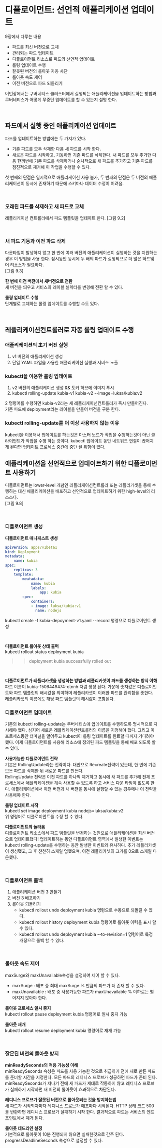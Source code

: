 # 디플로이먼트: 선언적 애플리케이션 업데이트

9장에서 다루는 내용
- 파드를 최신 버전으로 교체
- 관리되는 파드 업데이트
- 디플로이먼트 리소스로 파드의 선언적 업데이트
- 롤링 업데이트 수행
- 잘못된 버전의 롤아웃 자동 차단
- 롤아웃 속도 제어
- 이전 버전으로 파드 되돌리기

이번장에서는 쿠버네티스 클러스터에서 실행되는 애플리케이션을 업데이트하는 방법과 쿠버네티스가 어떻게 무중단 업데이트를 할 수 있는지 설명 한다.

<br>

## 파드에서 실행 중인 애플리케이션 업데이트
파드를 업데이트하는 방법에는 두 가지가 있다.
- 기존 파드를 모두 삭제한 다음 새 파드를 시작 한다.
- 새로운 파드를 시작하고, 기동하면 기존 파드를 삭제한다. 새 파드를 모두 추가한 다음 한꺼번에 기존 파드를 삭제하거나 순차적으로 새 파드를 추가하고 기존 파드를 점진적으로 제거해 이 작업을 수행할 수 있다.

첫 번째의 단점은 일시적으로 애플리케이션 사용 불가, 두 번째의 단점은 두 버전의 애플리케이션이 동시에 존재하기 때문에 스키마나 데이터 수정이 어려움.

<br>

### 오래된 파드를 삭제하고 새 파드로 교체
레플리케이션 컨트롤러에서 파드 템플릿을 업데이트 한다.
[그림 9.2]

<br>

### 새 파드 기동과 이전 파드 삭제
다운타임이 발생하지 않고 한 번에 여러 버전의 애플리케이션이 실행하는 것을 지원하는 경우 이 방법을 사용 한다. 잠시동안 동시에 두 배의 파드가 실행되므로 더 많은 하드웨어 리소스가 필요하다. <br>
[그림 9.3]

**한 번에 이전 버전에서 새버전으로 전환**<br>
새 버전을 띄우고 서비스의 레이블 셀렉터를 변경해 전환 할 수 있다.

**롤링 업데이트 수행**<br>
단계별로 교체하는 롤링 업데이트를 수행할 수도 있다.

<br>

## 레플리케이션컨트롤러로 자동 롤링 업데이트 수행

### 애플리케이션의 초기 버전 실행
1. v1 버전의 애플리케이션 생성
2. 단일 YAML 파일을 사용한 애플리케이션 실행과 서비스 노출

### kubectl을 이용한 롤링 업데이트
1. v2 버전의 애플리케이션 생성 && 도커 허브에 이미지 푸시
2. kubectl rolling-update kubia-v1 kubia-v2 --image=luksa/kubia:v2

2 명령어를 수행하면 kubia-v2라는 새 레플리케이션컨트롤러가 즉시 만들어진다.<br>
기존 파드에 deployment라는 레이블을 만들어 버전을 구분 한다.

### kubectl rolling-update를 더 이상 사용하지 않는 이유
kubectl을 이용해서 업데이트를 하는것은 마스터 노드가 작업을 수행하는것이 아닌 클라이언트가 작업을 수행 하는 것이다. kubectl 업데이트 동안 네트워크 연결이 끊어지게 된다면 업데이트 프로세스 중간에 중단 될 위험이 있다.

## 애플리케이션을 선언적으로 업데이트하기 위한 디플로이먼트 사용하기
디플로이먼트는 lower-level 개념인 레플리케이션컨트롤러 또는 레플리카셋을 통해 수행하는 대신 애플리케이션을 배포하고 선언적으로 업데이트하기 위한 high-level의 리소스다.<br>
[그림 9.8]

<br>

### 디플로이먼트 생성
**디플로이먼트 매니페스트 생성**<br>
```YAML
apiVersion: apps/v1beta1
kind: Deployment
metadata:
    name: kubia
spec:
    replicas: 3
    template:
        meatadata:
            name: kubia
            labels:
                app: kubia
        spec:
            containers:
            - image: luksa/kubia:v1
              name: nodejs
```

kubectl create -f kubia-depoyment-v1.yaml --record 명령으로 디플로이먼트 생성

<br>

**디플로이먼트 롤아웃 상태 출력**<br>
kubectl rollout status deployment kubia
>> deployment kubia successfully rolled out

<br>

**디플로이먼트가 레플리카셋을 생성하는 방법과 레플리카셋이 파드를 생성하는 방식 이해**<br>
파드 이름이 kubia-1506449474-otnnh 처럼 생성 된다. 가운데 숫자값은 디플로이먼트와 파드 템플릿의 해시값을 의미하며 레플리카셋이 이러한 파드를 관리함을 뜻한다. 레플리카셋의 이름에도 해당 파드 템플릿의 해시값이 포함된다.

### 디플로이먼트 업데이트
기존의 kubectl rolling-update는 쿠버네티스에 업데이트를 수행하도록 명시적으로 지시해야 했다. 심지어 새로운 레플리케이션컨트롤러의 이름을 지정해야 했다. 그리고 이 프로세스동안 터미널을 열어두고 kubectl이 롤링 업데이트를 완료할 때까지 기다려야 했다. 이제 디플로이먼트를 사용해 리소스에 정의된 파드 템플릿을 통해 배포 되도록 할 수 있다.

**사용가능한 디플로이먼트 전략**<br>
기본은 RollingUpdate라는 전략이다. 대안으로 Recreate전략이 있는데, 한 번에 기존 모든 파드를 삭제한 뒤 새로운 파드를 만든다. <br>
RollingUpdate 전략은 이전 파드를 하나씩 제거하고 동시에 새 파드를 추가해 전체 프로세스에서 애플리케이션을 계속 사용할 수 있도록 하고 서비스 다운 타임이 없도록 한다. 애플리케이션에서 이전 버전과 새 버전을 동시에 실행할 수 있는 경우메나 이 전략을 사용해야 한다.

**롤링 업데이트 시작**<br>
kubectl set image deployment kubia nodejs=luksa/kubia:v2 <br>
위 명령어로 디플로이먼트를 수정 할 수 있다.<br>

**디플로이먼트의 놀라옴**<br>
디플로이먼트 리소스에서 파드 템플릿을 변경하는 것만으로 애플리케이션을 최신 버전으로 업데이트했다!
업데이트하는 동안 디플로이먼트 영역에서 발생한 이벤트는 kubectl rolling-update를 수행하는 동안 발생한 이벤트와 유사하다. 추가 레플리카셋이 생성됐고, 그 후 천천히 스케일 업했으며, 이전 레플리카셋의 크기를 0으로 스케일 다운했다.

<br>

### 디플로이먼트 롤백
1. 애플리케이션 버전 3 만들기
2. 버전 3 배포하기
3. 롤아웃 되돌리기
    - kubectl rollout undo deployment kubia 명령으로 수동으로 되돌릴 수 있다.
    - kubectl rollout history deployment kubia 명령어로 롤아웃 이력을 표시 할 수 있다.
    - kubectl rollout undo deployment kubia --to-revision=1 명령어로 특정 개정으로 롤백 할 수 있다.

<br>

### 롤아웃 속도 제어
maxSurge와 maxUnavailable속성을 설정하여 제어 할 수 있다. <br>
- maxSurge : 배포 중 최대 maxSurge % 만큼의 파드가 더 존재 할 수 있다.
- maxUnavailable : 배포 중 사용가능한 파드가 maxUnavailable % 이하로는 떨어지지 않아야 한다.

**롤아웃 프로세스 일시 중지**<br>
kubectl rollout pause deployment kubia 명령어로 일시 중지 가능

**롤아웃 재개**<br>
kubectl rollout resume deployment kubia 명령어로 재개 가능

<br>

### 잘몬된 버전의 롤아웃 방지
**minReadySeconds의 적용 가능성 이해**<br>
minReadySeconds 속성은 파드를 사용 가능한 것으로 취급하기 전에 새로 만든 파드를 준비할 시간을 지정한다. 모든 파드의 레디니스 프로브가 성공하면 파드가 준비 된다. minReadySeconds가 지나기 전에 새 파드가 제대로 작동하지 않고 레디니스 프로브가 실패하기 시작하면 새 버전의 롤아웃이 효과적으로 차단된다.

**레디니스 프로브가 잘못된 버전으로 롤아웃되는 것을 방지하는법**<br>
새 파드가 시작되자마자 레디니스 프로브가 매초마다 시작된다. HTTP 상태 코드 500을 반환하면 레디니스 프로브가 실패하기 시작 한다. 결과적으로 파드는 서비스의 엔드포인트에서 제거 된다.

**롤아웃 데드라인 설정**<br>
기본적으로 롤아웃이 10분 진행되지 않으면 실패한것으로 간주 된다. progressDeadlineSeconds 속성으로 설정할 수 있다.